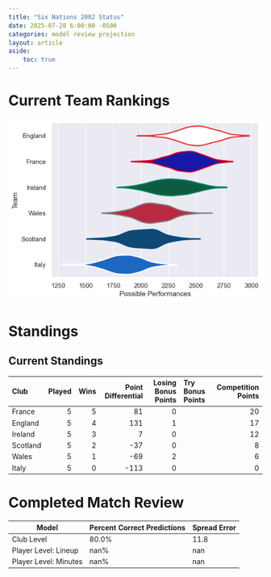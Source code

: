 ```yaml
---  
title: "Six Nations 2002 Status"  
date: 2025-07-28 6:00:00 -0500  
categories: model review projection  
layout: article  
aside:  
    toc: true  
---
```

# Current Team Rankings


![Club Rankings](plots/rankings_Six_Nations_2002.png)
# Standings

## Current Standings


| Club     |   Played |   Wins |   Point Differential |   Losing Bonus Points | Try Bonus Points   |   Competition Points |
|:---------|---------:|-------:|---------------------:|----------------------:|:-------------------|---------------------:|
| France   |        5 |      5 |                   81 |                     0 |                    |                   20 |
| England  |        5 |      4 |                  131 |                     1 |                    |                   17 |
| Ireland  |        5 |      3 |                    7 |                     0 |                    |                   12 |
| Scotland |        5 |      2 |                  -37 |                     0 |                    |                    8 |
| Wales    |        5 |      1 |                  -69 |                     2 |                    |                    6 |
| Italy    |        5 |      0 |                 -113 |                     0 |                    |                    0 |



# Completed Match Review


| Model | Percent Correct Predictions | Spread Error |
| ------ | ------ | ------ |
| Club Level | 80.0% | 11.8 |
| Player Level: Lineup | nan% | nan |
| Player Level: Minutes | nan% | nan |

